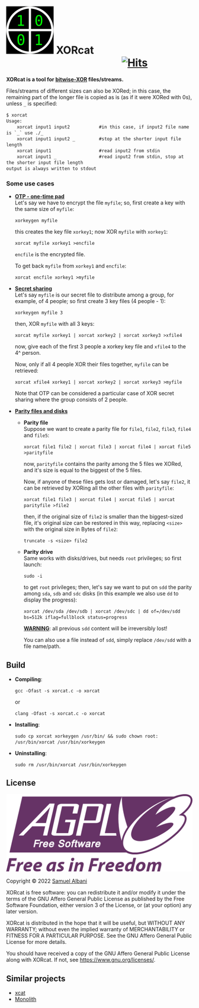 # ![XORcat](img/XORcat.svg) XORcat &nbsp;&nbsp;&nbsp;&nbsp;&nbsp;&nbsp;&nbsp;&nbsp;&nbsp;&nbsp;&nbsp;&nbsp;&nbsp;&nbsp;&nbsp;&nbsp;&nbsp;&nbsp;&nbsp;&nbsp;&nbsp;&nbsp;&nbsp;&nbsp;&nbsp;&nbsp;&nbsp;&nbsp;&nbsp;&nbsp;&nbsp;&nbsp;&nbsp;&nbsp;&nbsp;&nbsp;&nbsp;&nbsp;&nbsp;&nbsp;&nbsp;&nbsp;&nbsp;&nbsp;&nbsp;&nbsp; [![Hits](https://hits.seeyoufarm.com/api/count/incr/badge.svg?url=https%3A%2F%2Fgitlab.com%2Fviablu%2Fxorcat&count_bg=%23007EC6&title_bg=%23555555&icon=apachecassandra.svg&icon_color=%23C0FF00&title=Views%20daily%20%2F%20total&edge_flat=false)](https://hits.seeyoufarm.com)

**XORcat is a tool for [bitwise-XOR](https://en.wikipedia.org/wiki/Bitwise_operation#XOR) files/streams.**

Files/streams of different sizes can also be XORed; in this case, the
remaining part of the longer file is copied as is (as if it were XORed with
0s), unless `_` is specified:
```shell
$ xorcat
Usage:
	xorcat input1 input2           #in this case, if input2 file name is `_` use ./_
	xorcat input1 input2 _         #stop at the shorter input file length
	xorcat input1                  #read input2 from stdin
	xorcat input1 _                #read input2 from stdin, stop at the shorter input file length
output is always written to stdout
```

### Some use cases

- [**OTP - one-time pad**](https://en.wikipedia.org/wiki/One-time_pad)  
	Let's say we have to encrypt the file `myfile`; so, first create a key
	with the same size of `myfile`:
	```shell
	xorkeygen myfile
	```
	this creates the key file `xorkey1`; now XOR `myfile` with `xorkey1`:
	```shell
	xorcat myfile xorkey1 >encfile
	```
	`encfile` is the encrypted file.
	
	To get back `myfile` from `xorkey1` and `encfile`:
	```shell
	xorcat encfile xorkey1 >myfile
	```

- [**Secret sharing**](https://en.wikipedia.org/wiki/Secret_sharing#Trivial_secret_sharing)  
	Let's say `myfile` is our secret file to distribute among a group, for
	example, of 4 people; so first create 3 key files (4 people - 1):
	```shell
	xorkeygen myfile 3
	```
	then, XOR `myfile` with all 3 keys:
	```shell
	xorcat myfile xorkey1 | xorcat xorkey2 | xorcat xorkey3 >xfile4
	```
	now, give each of the first 3 people a xorkey key file and `xfile4`
	to the 4^ person.
	
	Now, only if all 4 people XOR their files together, `myfile` can be
	retrieved:
	```shell
	xorcat xfile4 xorkey1 | xorcat xorkey2 | xorcat xorkey3 >myfile
	```
	Note that OTP can be considered a particular case of XOR secret sharing
	where the group consists of 2 people.

- [**Parity files and disks**](https://en.wikipedia.org/wiki/Parity_drive)
	- **Parity file**  
		Suppose we want to create a parity file for `file1`, `file2`, `file3`,
		`file4` and `file5`:
		```shell
		xorcat file1 file2 | xorcat file3 | xorcat file4 | xorcat file5 >parityfile
		```
		now, `parityfile` contains the parity among the 5 files we XORed, and it's
		size is equal to the biggest of the 5 files.
		
		Now, if anyone of these files gets lost or damaged, let's say `file2`,
		it can be retrieved by XORing all the other files with `parityfile`:
		```shell
		xorcat file1 file3 | xorcat file4 | xorcat file5 | xorcat parityfile >file2
		```
		then, if the original size of `file2` is smaller than the biggest-sized
		file, it's original size can be restored in this way, replacing `<size>`
		with the original size in Bytes of `file2`:
		```shell
		truncate -s <size> file2
		```
	- **Parity drive**  
		Same works with disks/drives, but needs `root` privileges;
		so first launch:
		```shell
		sudo -i
		```
		to get `root` privileges; then, let's say we want to put on `sdd` the
		parity among `sda`, `sdb` and `sdc` disks (in this example we also use
		`dd` to display the progress):
		```shell
		xorcat /dev/sda /dev/sdb | xorcat /dev/sdc | dd of=/dev/sdd bs=512k iflag=fullblock status=progress
		```
		**<ins>WARNING</ins>**: all previous `sdd` content will be irreversibly lost!
		
		You can also use a file instead of `sdd`, simply replace `/dev/sdd`
		with a file name/path.

## Build

- **Compiling**:
	```shell
	gcc -Ofast -s xorcat.c -o xorcat
	```
	or
	```shell
	clang -Ofast -s xorcat.c -o xorcat
	```
- **Installing**:
	```shell
	sudo cp xorcat xorkeygen /usr/bin/ && sudo chown root: /usr/bin/xorcat /usr/bin/xorkeygen
	```
- **Uninstalling**:
	```shell
	sudo rm /usr/bin/xorcat /usr/bin/xorkeygen
	```

## License

![AGPLv3](img/AGPLv3.svg)

Copyright © 2022  [Samuel Albani](https://gitlab.com/viablu)

XORcat is free software: you can redistribute it and/or modify
it under the terms of the GNU Affero General Public License as published by
the Free Software Foundation, either version 3 of the License, or
(at your option) any later version.

XORcat is distributed in the hope that it will be useful,
but WITHOUT ANY WARRANTY; without even the implied warranty of
MERCHANTABILITY or FITNESS FOR A PARTICULAR PURPOSE.  See the
GNU Affero General Public License for more details.

You should have received a copy of the GNU Affero General Public License
along with XORcat.  If not, see <https://www.gnu.org/licenses/>.

## Similar projects

- [xcat](https://github.com/mstrand/xcat)
- [Monolith](http://monolith.sourceforge.net)
